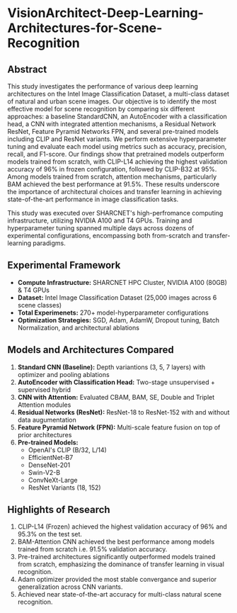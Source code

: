 # VisionArchitect-Deep-Learning-Architectures-for-Scene-Recognition

## Abstract
This study investigates the performance of various deep learning architectures on the Intel Image Classification Dataset, a multi-class dataset of natural and urban scene images. Our objective is to identify the most effective model for scene recognition by comparing six different approaches: a baseline StandardCNN, an AutoEncoder with a classification head, a CNN with integrated attention mechanisms, a Residual Network ResNet, Feature Pyramid Networks FPN, and several pre-trained models including CLIP and ResNet variants. We perform extensive hyperparameter tuning and evaluate each model using metrics such as accuracy, precision, recall, and F1-score. Our findings show that pretrained models outperform models trained from scratch, with CLIP-L14 achieving the highest validation accuracy of 96% in frozen configuration, followed by CLIP-B32 at 95%. Among models trained from scratch, attention mechanisms, particularly BAM achieved the best performance at 91.5%. These results underscore the importance of architectural choices and transfer learning in achieving state-of-the-art performance in image classification tasks.

This study was executed over SHARCNET's high-perfromance computing infrastructure, utilizing NVIDIA A100 and T4 GPUs. Training and hyperparameter tuning spanned multiple days across dozens of experimental configurations, encompassing both from-scratch and transfer-learning paradigms. 

## Experimental Framework
- **Compute Infrastructure:** SHARCNET HPC Cluster, NVIDIA A100 (80GB) & T4 GPUs
- **Dataset:** Intel Image Classification Dataset (25,000 images across 6 scene classes)
- **Total Experimenets:** 270+ model-hyperparameter configurations
- **Optimization Strategies:** SGD, Adam, AdamW, Dropout tuning, Batch Normalization, and architectural ablations

## Models and Architectures Compared
1. **Standard CNN (Baseline):** Depth variantions (3, 5, 7 layers) with optimizer and pooling ablations
2. **AutoEncoder with Classification Head:** Two-stage unsupervised + supervised hybrid
3. **CNN with Attention:** Evaluated CBAM, BAM, SE, Double and Triplet Attention modules
4. **Residual Networks (ResNet):** ResNet-18 to ResNet-152 with and without data augumentation
5. **Feature Pyramid Network (FPN):** Multi-scale feature fusion on top of prior architectures
6. **Pre-trained Models:**
   - OpenAI's CLIP (B/32, L/14)
   - EfficientNet-B7
   - DenseNet-201
   - Swin-V2-B
   - ConvNeXt-Large
   - ResNet Variants (18, 152)

## Highlights of Research
1) CLIP-L14 (Frozen) achieved the highest validation accuracy of 96% and 95.3% on the test set.
2) BAM-Attention CNN achieved the best performance among models trained from scratch i.e. 91.5% validation accuracy.
3) Pre-trained architectures significantly outperformed models trained from scratch, emphasizing the dominance of transfer learning in visual recognition.
4) Adam optimizer provided the most stable convergance and superior generalization across CNN variants.
5) Achieved near state-of-the-art accuracy for multi-class natural scene recognition.
